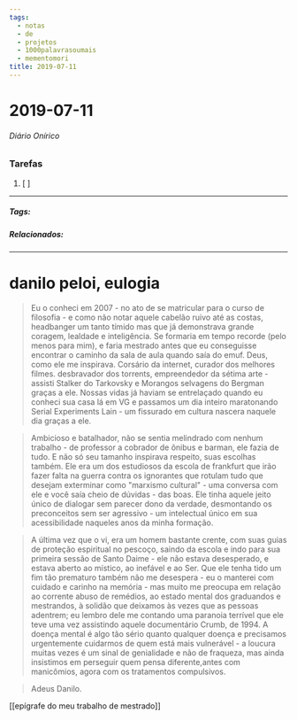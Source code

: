 ```yaml
---
tags:
  - notas
  - de
  - projetos
  - 1000palavrasoumais
  - mementomori
title: 2019-07-11  
---
```

# 2019-07-11  
###### Diário Onírico
>


### Tarefas
1. [ ]  

---

##### Tags:

##### Relacionados: 

---

# danilo peloi, eulogia

> Eu o conheci em 2007 - no ato de se matricular para o curso de filosofia - e como não notar aquele cabelão ruivo até as costas, headbanger um tanto tímido mas que já demonstrava grande coragem, lealdade e inteligência. Se formaria em tempo recorde (pelo menos para mim), e faria mestrado antes que eu conseguisse encontrar o caminho da sala de aula quando saía do emuf. Deus, como ele me inspirava. Corsário da internet, curador dos melhores filmes. desbravador dos torrents, empreendedor da sétima arte - assisti Stalker do Tarkovsky e Morangos selvagens do Bergman graças a ele. Nossas vidas já haviam se entrelaçado quando eu conheci sua casa lá em VG e passamos um dia inteiro maratonando Serial Experiments Lain - um fissurado em cultura nascera naquele dia graças a ele.

>Ambicioso e batalhador, não se sentia melindrado com nenhum trabalho - de professor a cobrador de ônibus e barman, ele fazia de tudo. E não só seu tamanho inspirava respeito, suas escolhas também. Ele era um dos estudiosos da escola de frankfurt que irão fazer falta na guerra contra os ignorantes que rotulam tudo que desejam exterminar como "marxismo cultural" - uma conversa com ele e você saía cheio de dúvidas - das boas. Ele tinha aquele jeito único de dialogar sem parecer dono da verdade, desmontando os preconceitos sem ser agressivo - um intelectual único em sua acessibilidade naqueles anos da minha formação.

>A última vez que o vi, era um homem bastante crente, com suas guias de proteção espiritual no pescoço, saindo da escola e indo para sua primeira sessão de Santo Daime - ele não estava desesperado, e estava aberto ao místico, ao inefável e ao Ser. Que ele tenha tido um fim tão prematuro também não me desespera - eu o manterei com cuidado e carinho na memória - mas muito me preocupa em relação ao corrente abuso de remédios, ao estado mental dos graduandos e mestrandos, à solidão que deixamos às vezes que as pessoas adentrem; eu lembro dele me contando uma paranoia terrível que ele teve uma vez assistindo aquele documentário Crumb, de 1994. A doença mental é algo tão sério quanto qualquer doença e precisamos urgentemente cuidarmos de quem está mais vulnerável - a loucura muitas vezes é um sinal de genialidade e não de fraqueza, mas ainda insistimos em perseguir quem pensa diferente,antes com manicômios, agora com os tratamentos compulsivos.

>Adeus Danilo.

[[epígrafe do meu trabalho de mestrado]]


